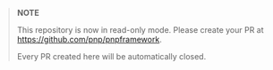 > **NOTE**
>
> This repository is now in read-only mode. Please create your PR at https://github.com/pnp/pnpframework.
>
> Every PR created here will be automatically closed.
